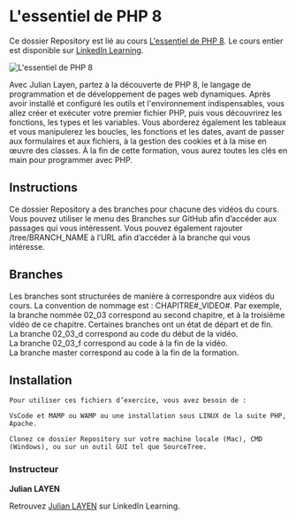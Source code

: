 # L'essentiel de PHP 8
Ce dossier Repository est lié au cours [L'essentiel de PHP 8][https://www.linkedin.com/learning/l-essentiel-de-php-8/bienvenue-dans-l-essentiel-de-php-8-1]. Le cours entier est disponible sur [LinkedIn Learning](www.linkedin.com/learning).

![L'essentiel de PHP 8](https://cdn.lynda.com/course/2415723/2415723-1628675740755-16x9.jpg) 

Avec Julian Layen, partez à la découverte de PHP 8, le langage de programmation et de développement de pages web dynamiques. Après avoir installé et configuré les outils et l'environnement indispensables, vous allez créer et exécuter votre premier fichier PHP, puis vous découvrirez les fonctions, les types et les variables. Vous aborderez également les tableaux et vous manipulerez les boucles, les fonctions et les dates, avant de passer aux formulaires et aux fichiers, à la gestion des cookies et à la mise en œuvre des classes. À la fin de cette formation, vous aurez toutes les clés en main pour programmer avec PHP.

## Instructions
Ce dossier Repository a des branches pour chacune des vidéos du cours. Vous pouvez utiliser le menu des Branches sur GitHub afin d’accéder aux passages qui vous intéressent. Vous pouvez également rajouter /tree/BRANCH_NAME à l’URL afin d’accéder à la branche qui vous intéresse. 

## Branches
Les branches sont structurées de manière à correspondre aux vidéos du cours. La convention de nommage est : CHAPITRE#_VIDEO#. Par exemple, la branche nommée 02_03 correspond au second chapitre, et à la troisième vidéo de ce chapitre. Certaines branches ont un état de départ et de fin.  
La branche 02_03_d correspond au code du début de la vidéo.  
La branche 02_03_f correspond au code à la fin de la vidéo.  
La branche master correspond au code à la fin de la formation. 

## Installation
    Pour utiliser ces fichiers d’exercice, vous avez besoin de : 

    VsCode et MAMP ou WAMP ou une installation sous LINUX de la suite PHP, Apache. 

    Clonez ce dossier Repository sur votre machine locale (Mac), CMD (Windows), ou sur un outil GUI tel que SourceTree. 


### Instructeur

**Julian LAYEN** 

 Retrouvez [Julian LAYEN](https://www.linkedin.com/learning/instructors/julian-layen) sur LinkedIn Learning.

[https://www.linkedin.com/learning/l-essentiel-de-php-8/bienvenue-dans-l-essentiel-de-php-8-1]: 
[https://cdn.lynda.com/course/2415723/2415723-1628675740755-16x9.jpg]: 
